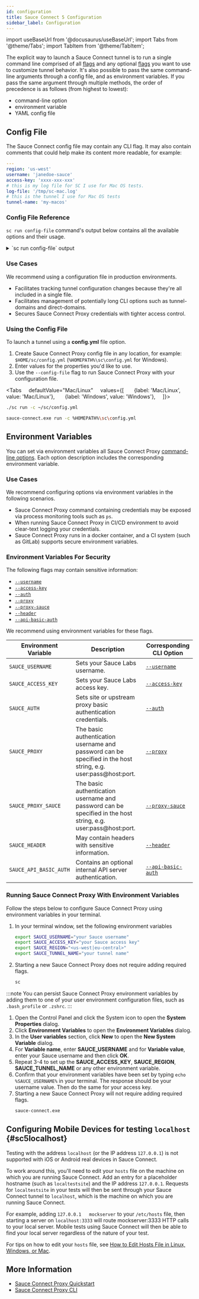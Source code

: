 ```yaml
---
id: configuration
title: Sauce Connect 5 Configuration
sidebar_label: Configuration
---
```


import useBaseUrl from '@docusaurus/useBaseUrl';
import Tabs from '@theme/Tabs';
import TabItem from '@theme/TabItem';

The explicit way to launch a Sauce Connect tunnel is to run a single command line comprised of all [flags](/dev/cli/sauce-connect-5/run/) and any optional [flags](/dev/cli/sauce-connect-5/run/) you want to use to customize tunnel behavior.
It's also possible to pass the same command-line arguments through a config file, and as environment variables.
If you pass the same argument through multiple methods, the order of precedence is as follows (from highest to lowest):

- command-line option
- environment variable
- YAML config file

## Config File

The Sauce Connect config file may contain any CLI flag. It may also
contain comments that could help make its content more readable, for example:

```yaml
---
region: 'us-west'
username: 'janedoe-sauce'
access-key: 'xxxx-xxx-xxx'
# this is my log file for SC I use for Mac OS tests.
log-file: '/tmp/sc-mac.log'
# this is the tunnel I use for Mac OS tests
tunnel-name: 'my-macos'
```

### Config File Reference

`sc run config-file` command's output below contains all the available options
and their usage.


<details>
<summary>`sc run config-file` output</summary>

#### Reference

```bash
# --- Required ---

# access-key <UUID>
#
# Sauce Labs Access Key, you can get it from the User Settings page. For
# additional security, we recommend setting this as an environment variable.
#access-key:

# region <data center>
#
# Sauce Labs region name, ex. us-west or eu-central.
#region:

# tunnel-name <name>
#
# Name of the tunnel or tunnel pool. You can run tests using this tunnel by
# specifying the tunnelName value in your test capabilities.
#tunnel-name:

# username <username>
#
# Sauce Labs username. For additional security, we recommend setting this as an
# environment variable.
#username:

# --- Options ---

# metadata <key=value>,...
#
# Custom metadata key-value pairs.
#metadata:

# shared <all>
#
# Share the tunnel within the same org unit. Only the 'all' option is currently
# supported.
#shared:

# tunnel-pool <value>
#
# Denotes a tunnel as part of a high availability tunnel pool.
#tunnel-pool: false

# --- Tunnel traffic ---

# deny-domains [-]<regexp>,...
#
# Deny requests to the matching domains.
#deny-domains:

# direct-domains [-]<regexp>,...
#
# Forward matching requests to their origin server over the public internet.
# Requests that don't match "direct domains" will be forwarded to customer-side
# over the Sauce Connect Proxy connection. You can specify --direct-domains or
# --tunnel-domains, but not both.
#direct-domains:

# tls-passthrough-domains [-]<regexp>,...
#
# Pass matching requests to their origin server without SSL/TLS re-encryption.
# You can specify --tls-passthrough-domains or --tls-resign-domains, but not
# both.
#tls-passthrough-domains:

# tls-resign-domains [-]<regexp>,...
#
# Resign SSL/TLS certificates for matching requests. You can specify
# --tls-resign-domains or --tls-passthrough-domains, but not both.
#tls-resign-domains:

# tunnel-domains [-]<regexp>,...
#
# Forward matching requests over the Sauce Connect Proxy connection. Requests
# not matching "tunnel domains" will be forwarded to their origin server over
# the public internet. This is the recommended option for the best performance
# since it minimizes the expensive tunnelled traffic and uses it only for
# internal domains that are not publicly available. You can specify
# --tunnel-domains or --direct-domains, but not both.
#tunnel-domains:

# --- Proxy ---

# auth <username[:password]@host:port,...>
#
# Site or upstream proxy basic authentication credentials. The host and port can
# be set to "*" to match all hosts and ports respectively. The flag can be
# specified multiple times to add multiple credentials.
#auth:

# header <header>
#
# Add or remove HTTP request headers. Use the format "name: value" to add a
# header, "name;" to set the header to empty value, "-name" to remove the
# header, "-name*" to remove headers by prefix. The header name will be
# normalized to canonical form. The header value should not contain any newlines
# or carriage returns. The flag can be specified multiple times. Example: -H
# "Host: example.com" -H "-User-Agent" -H "-X-*".
#header:

# pac <path or URL>
#
# Proxy Auto-Configuration file to use for upstream proxy selection. It can be a
# local file or a URL, you can also use '-' to read from stdin. The data URI
# scheme is supported, the format is data:base64,<encoded data>.
#pac:

# proxy [protocol://]host[:port]
#
# Upstream proxy to use for requests received from the Sauce Connect Server
# only. The supported protocols are: http, https, socks, socks5. No protocol
# specified will be interpreted as an HTTP proxy. If the port number is not
# specified, it is assumed to be 1080. The basic authentication username and
# password can be specified in the host string, e.g. user:pass@host:port.
# Alternatively, you can specify the credentials using the -a, --auth flag.
#proxy:

# proxy-localhost <allow|deny|direct>
#
# Setting this to allow enables sending requests to localhost through the
# upstream proxy. Setting this to direct sends requests to localhost directly
# without using the upstream proxy. By default, requests to localhost are
# denied.
#proxy-localhost: deny

# proxy-sauce [protocol://]host[:port]
#
# Proxy for requests to Sauce Labs REST API and Sauce Connect servers only. See
# the -x, --proxy flag for more details on the format.
#proxy-sauce:

# --- DNS ---

# dns-round-robin <value>
#
# If more than one DNS server is specified with the --dns-server flag, passing
# this flag will enable round-robin selection.
#dns-round-robin: false

# dns-server <ip>[:<port>]
#
# DNS server(s) to use instead of system default. There are two execution
# policies, when more then one server is specified. Fallback: the first server
# in a list is used as primary, the rest are used as fallbacks. Round robin: the
# servers are used in a round-robin fashion. The port is optional, if not
# specified the default port is 53.
#dns-server:

# dns-timeout <duration>
#
# Timeout for dialing DNS servers. Only used if DNS servers are specified.
#dns-timeout: 5s

# --- HTTP client ---

# cacert-file <path or base64>
#
# Add your own CA certificates to verify against. The system root certificates
# will be used in addition to any certificates in this list. Can be a path to a
# file or "data:" followed by base64 encoded certificate. Use this flag multiple
# times to specify multiple CA certificate files.
#cacert-file:

# http-dial-timeout <duration>
#
# The maximum amount of time a dial will wait for a connect to complete. With or
# without a timeout, the operating system may impose its own earlier timeout.
# For instance, TCP timeouts are often around 3 minutes.
#http-dial-timeout: 10s

# http-idle-conn-timeout <duration>
#
# The maximum amount of time an idle (keep-alive) connection will remain idle
# before closing itself. Zero means no limit.
#http-idle-conn-timeout: 1m30s

# http-response-header-timeout <duration>
#
# The amount of time to wait for a server's response headers after fully writing
# the request (including its body, if any).This time does not include the time
# to read the response body. Zero means no limit.
#http-response-header-timeout: 0s

# http-tls-handshake-timeout <duration>
#
# The maximum amount of time waiting to wait for a TLS handshake. Zero means no
# limit.
#http-tls-handshake-timeout: 10s

# --- API server ---

# api-address <host:port>
#
# The server address to listen on. If the host is empty, the server will listen
# on all available interfaces.
#api-address:

# api-basic-auth <username[:password]>
#
# Basic authentication credentials to protect the server.
#api-basic-auth:

# --- Logging ---

# log-file <path>
#
# Path to the log file, if empty, logs to stdout.
#log-file:

# log-http [api|proxy|control:]<none|short-url|url|headers|body|errors>,...
#
# HTTP request and response logging mode. Setting this to none disables logging.
# The short-url mode logs [scheme://]host[/path] instead of the full URL. The
# error mode logs request line and headers if status code is greater than or
# equal to 500.
#log-http:

# log-level <error|info|debug>
#
# Log level.
#log-level: info
```

</details>

### Use Cases

We recommend using a configuration file in production environments.

- Facilitates tracking tunnel configuration changes because they're all included in a single file.
- Facilitates management of potentially long CLI options such as tunnel-domains and direct-domains.
- Secures Sauce Connect Proxy credentials with tighter access control.

### Using the Config File

To launch a tunnel using a **config.yml** file option.

1. Create Sauce Connect Proxy config file in any location, for example: `$HOME/sc/config.yml` (`%HOMEPATH%\sc\config.yml` for Windows).
2. Enter values for the properties you'd like to use.
3. Use the `--config-file` flag to run Sauce Connect Proxy with your configuration file.

<Tabs
    defaultValue="Mac/Linux"
    values={[
      {label: 'Mac/Linux', value: 'Mac/Linux'},
      {label: 'Windows', value: 'Windows'},
    ]}>

  <TabItem value="Mac/Linux">

```bash
./sc run -c ~/sc/config.yml
```

  </TabItem>
  <TabItem value="Windows">

```bash
sauce-connect.exe run -c %HOMEPATH%\sc\config.yml
```

  </TabItem>
  </Tabs>

## Environment Variables

You can set via environment variables all Sauce Connect Proxy [command-line options](/dev/cli/sauce-connect-5/).
Each option description includes the corresponding environment variable.

### Use Cases

We recommend configuring options via environment variables in the following scenarios.

- Sauce Connect Proxy command containing credentials may be exposed via process monitoring tools such as `ps`.
- When running Sauce Connect Proxy in CI/CD environment to avoid clear-text logging your credentials.
- Sauce Connect Proxy runs in a docker container, and a CI system (such as GitLab) supports secure environment variables.

### Environment Variables For Security

The following flags may contain sensitive information:

- [`--username`](/dev/cli/sauce-connect-5/run/#username)
- [`--access-key`](/dev/cli/sauce-connect-5/run/#access-key)
- [`--auth`](/dev/cli/sauce-connect-5/run/#auth)
- [`--proxy`](/dev/cli/sauce-connect-5/run/#proxy)
- [`--proxy-sauce`](/dev/cli/sauce-connect-5/run/#proxy-sauce)
- [`--header`](/dev/cli/sauce-connect-5/run/#header)
- [`--api-basic-auth`](/dev/cli/sauce-connect-5/run/#api-basic-auth)

We recommend using environment variables for these flags.

| Environment Variable   | Description                                                                                                   | Corresponding CLI Option                                   |
| ---------------------- | ------------------------------------------------------------------------------------------------------------- | ---------------------------------------------------------- |
| `SAUCE_USERNAME`           | Sets your Sauce Labs username.                                                                                | [`--username`](/dev/cli/sauce-connect-5/run/#username)           |
| `SAUCE_ACCESS_KEY`     | Sets your Sauce Labs access key.                                                                              | [`--access-key`](/dev/cli/sauce-connect-5/run/#access-key) |
| `SAUCE_AUTH`           | Sets site or upstream proxy basic authentication credentials.                                                 | [`--auth`](/dev/cli/sauce-connect-5/run/#auth)             |
| `SAUCE_PROXY`          | The basic authentication username and password can be specified in the host string, e.g. user:pass@host:port. | [`--proxy`](/dev/cli/sauce-connect-5/run/#proxy)           |
| `SAUCE_PROXY_SAUCE`    | The basic authentication username and password can be specified in the host string, e.g. user:pass@host:port. | [`--proxy-sauce`](/dev/cli/sauce-connect-5/run/#proxy-sauce) |
| `SAUCE_HEADER`         | May contain headers with sensitive information.                                                               | [`--header`](/dev/cli/sauce-connect-5/run/#header)         |
| `SAUCE_API_BASIC_AUTH` | Contains an optional internal API server authentication.                                                      | [`--api-basic-auth`](/dev/cli/sauce-connect-5/run/#api-basic-auth) |

### Running Sauce Connect Proxy With Environment Variables

<Tabs>
<TabItem value="macOS/Linux" label="macOS and Linux" default>

Follow the steps below to configure Sauce Connect Proxy using environment variables in your terminal.

1. In your terminal window, set the following environment variables
   ```bash
   export SAUCE_USERNAME="your Sauce username"
   export SAUCE_ACCESS_KEY="your Sauce access key"
   export SAUCE_REGION="<us-west|eu-central>"
   export SAUCE_TUNNEL_NAME="your tunnel name"
   ```
2. Starting a new Sauce Connect Proxy does not require adding required flags.
   ```bash
   sc
   ```

:::note
You can persist Sauce Connect Proxy environment variables by adding them to one of your user environment configuration files, such as `.bash_profile` or `.zshrc`.
:::

</TabItem>
<TabItem value="Windows" label="Windows">

1. Open the Control Panel and click the System icon to open the **System Properties** dialog.
2. Click **Environment Variables** to open the **Environment Variables** dialog.
3. In the **User variables** section, click **New** to open the **New System Variable** dialog.
4. For **Variable name**, enter **SAUCE_USERNAME** and for **Variable value**, enter your Sauce username and then click **OK**.
5. Repeat 3-4 to set up the **SAUCE_ACCESS_KEY**, **SAUCE_REGION**, **SAUCE_TUNNEL_NAME** or any other environment variable.
6. Confirm that your environment variables have been set by typing `echo %SAUCE_USERNAME%` in your terminal. The response should be your username value. Then do the same for your access key.
7. Starting a new Sauce Connect Proxy will not require adding required flags.
   ```bash
   sauce-connect.exe
   ```

</TabItem>
</Tabs>

## Configuring Mobile Devices for testing `localhost` {#sc5localhost}

Testing with the address `localhost` (or the IP address `127.0.0.1`) is not supported with iOS or Android real devices in Sauce Connect.

To work around this, you'll need to edit your `hosts` file on the machine on which you are running Sauce Connect. Add an entry for a placeholder hostname (such as `localtestsite`) and the IP address `127.0.0.1`. Requests for `localtestsite` in your tests will then be sent through your Sauce Connect tunnel to `localhost`, which is the machine on which you are running Sauce Connect.

For example, adding `127.0.0.1   mockserver` to your `/etc/hosts` file, then starting a server on `localhost:3333` will route mockserver:3333 HTTP calls to your local server. Mobile tests using Sauce Connect will then be able to find your local server regardless of the nature of your test.

For tips on how to edit your `hosts` file, see [How to Edit Hosts File in Linux, Windows, or Mac](https://phoenixnap.com/kb/how-to-edit-hosts-file-in-windows-mac-or-linux).

## More Information

- [Sauce Connect Proxy Quickstart](/secure-connections/sauce-connect-5/quickstart)
- [Sauce Connect Proxy CLI](/dev/cli/sauce-connect-5/)

